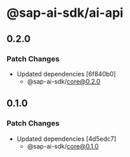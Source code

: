 # @sap-ai-sdk/ai-api

## 0.2.0

### Patch Changes

- Updated dependencies [6f840b0]
  - @sap-ai-sdk/core@0.2.0

## 0.1.0

### Patch Changes

- Updated dependencies [4d5edc7]
  - @sap-ai-sdk/core@0.1.0
